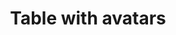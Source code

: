---
title: Table with avatars
category: Application
paid: true
isActive: true
ltr: {"vue":{"vueCss":[],"vueTail":[]},"preview":"function App() {\n\n    const tableItems = [\n        {\n            avatar: \"https://images.unsplash.com/photo-1511485977113-f34c92461ad9?ixlib=rb-1.2.1&q=80&fm=jpg&crop=faces&fit=crop&h=200&w=200&ixid=eyJhcHBfaWQiOjE3Nzg0fQ\",\n            name: \"Liam James\",\n            email: \"liamjames@example.com\",\n            phone_nimber: \"+1 (555) 000-000\",\n            position: \"Software engineer\",\n            salary: \"$100K\"\n        },\n        {\n            avatar: \"https://randomuser.me/api/portraits/men/86.jpg\",\n            name: \"Olivia Emma\",\n            email: \"oliviaemma@example.com\",\n            phone_nimber: \"+1 (555) 000-000\",\n            position: \"Product designer\",\n            salary: \"$90K\"\n        },\n        {\n            avatar: \"https://randomuser.me/api/portraits/women/79.jpg\",\n            name: \"William Benjamin\",\n            email: \"william.benjamin@example.com\",\n            phone_nimber: \"+1 (555) 000-000\",\n            position: \"Front-end developer\",\n            salary: \"$80K\"\n        },\n        {\n            avatar: \"https://api.uifaces.co/our-content/donated/xZ4wg2Xj.jpg\",\n            name: \"Henry Theodore\",\n            email: \"henrytheodore@example.com\",\n            phone_nimber: \"+1 (555) 000-000\",\n            position: \"Laravel engineer\",\n            salary: \"$120K\"\n        },\n        {\n            avatar: \"https://images.unsplash.com/photo-1439911767590-c724b615299d?ixlib=rb-1.2.1&q=80&fm=jpg&crop=faces&fit=crop&h=200&w=200&ixid=eyJhcHBfaWQiOjE3Nzg0fQ\",\n            name: \"Amelia Elijah\",\n            email: \"amelia.elijah@example.com\",\n            phone_nimber: \"+1 (555) 000-000\",\n            position: \"Open source manager\",\n            salary: \"$75K\"\n        },\n    ]\n\n    return (\n        <div className=\"max-w-screen-xl mx-auto px-4 py-16 md:px-8\">\n            <div className=\"max-w-lg\">\n                <h3 className=\"text-gray-800 text-xl font-bold sm:text-2xl\">\n                    Team members\n                </h3>\n                <p className=\"text-gray-600 mt-2\">\n                    Lorem Ipsum is simply dummy text of the printing and typesetting industry.\n                </p>\n            </div>\n            <div className=\"mt-12 shadow-sm border rounded-lg overflow-x-auto\">\n                <table className=\"w-full table-auto text-sm text-left\">\n                    <thead className=\"bg-gray-50 text-gray-600 font-medium border-b\">\n                        <tr>\n                            <th className=\"py-3 px-6\">Username</th>\n                            <th className=\"py-3 px-6\">Phone number</th>\n                            <th className=\"py-3 px-6\">Position</th>\n                            <th className=\"py-3 px-6\">Salary</th>\n                        </tr>\n                    </thead>\n                    <tbody className=\"text-gray-600 divide-y\">\n                        {\n                            tableItems.map((item, idx) => (\n                                <tr key={idx}>\n                                    <td className=\"flex items-center gap-x-3 py-3 px-6 whitespace-nowrap\">\n                                        <img src={item.avatar} className=\"w-10 h-10 rounded-full\" />\n                                        <div>\n                                            <span className=\"block text-gray-700 text-sm font-medium\">{item.name}</span>\n                                            <span className=\"block text-gray-700 text-xs\">{item.email}</span>\n                                        </div>\n                                    </td>\n                                    <td className=\"px-6 py-4 whitespace-nowrap\">{item.phone_nimber}</td>\n                                    <td className=\"px-6 py-4 whitespace-nowrap\">{item.position}</td>\n                                    <td className=\"px-6 py-4 whitespace-nowrap\">{item.salary}</td>\n                                </tr>\n                            ))\n                        }\n                    </tbody>\n                </table>\n            </div>\n        </div>\n    )\n}","react":{"jsxTail":[{"code":"export default () => {\n\n    const tableItems = [\n        {\n            avatar: \"https://images.unsplash.com/photo-1511485977113-f34c92461ad9?ixlib=rb-1.2.1&q=80&fm=jpg&crop=faces&fit=crop&h=200&w=200&ixid=eyJhcHBfaWQiOjE3Nzg0fQ\",\n            name: \"Liam James\",\n            email: \"liamjames@example.com\",\n            phone_nimber: \"+1 (555) 000-000\",\n            position: \"Software engineer\",\n            salary: \"$100K\"\n        },\n        {\n            avatar: \"https://randomuser.me/api/portraits/men/86.jpg\",\n            name: \"Olivia Emma\",\n            email: \"oliviaemma@example.com\",\n            phone_nimber: \"+1 (555) 000-000\",\n            position: \"Product designer\",\n            salary: \"$90K\"\n        },\n        {\n            avatar: \"https://randomuser.me/api/portraits/women/79.jpg\",\n            name: \"William Benjamin\",\n            email: \"william.benjamin@example.com\",\n            phone_nimber: \"+1 (555) 000-000\",\n            position: \"Front-end developer\",\n            salary: \"$80K\"\n        },\n        {\n            avatar: \"https://api.uifaces.co/our-content/donated/xZ4wg2Xj.jpg\",\n            name: \"Henry Theodore\",\n            email: \"henrytheodore@example.com\",\n            phone_nimber: \"+1 (555) 000-000\",\n            position: \"Laravel engineer\",\n            salary: \"$120K\"\n        },\n        {\n            avatar: \"https://images.unsplash.com/photo-1439911767590-c724b615299d?ixlib=rb-1.2.1&q=80&fm=jpg&crop=faces&fit=crop&h=200&w=200&ixid=eyJhcHBfaWQiOjE3Nzg0fQ\",\n            name: \"Amelia Elijah\",\n            email: \"amelia.elijah@example.com\",\n            phone_nimber: \"+1 (555) 000-000\",\n            position: \"Open source manager\",\n            salary: \"$75K\"\n        },\n    ]\n\n    return (\n        <div className=\"max-w-screen-xl mx-auto px-4 md:px-8\">\n            <div className=\"max-w-lg\">\n                <h3 className=\"text-gray-800 text-xl font-bold sm:text-2xl\">\n                    Team members\n                </h3>\n                <p className=\"text-gray-600 mt-2\">\n                    Lorem Ipsum is simply dummy text of the printing and typesetting industry.\n                </p>\n            </div>\n            <div className=\"mt-12 shadow-sm border rounded-lg overflow-x-auto\">\n                <table className=\"w-full table-auto text-sm text-left\">\n                    <thead className=\"bg-gray-50 text-gray-600 font-medium border-b\">\n                        <tr>\n                            <th className=\"py-3 px-6\">Username</th>\n                            <th className=\"py-3 px-6\">Phone number</th>\n                            <th className=\"py-3 px-6\">Position</th>\n                            <th className=\"py-3 px-6\">Salary</th>\n                        </tr>\n                    </thead>\n                    <tbody className=\"text-gray-600 divide-y\">\n                        {\n                            tableItems.map((item, idx) => (\n                                <tr key={idx}>\n                                    <td className=\"flex items-center gap-x-3 py-3 px-6 whitespace-nowrap\">\n                                        <img src={item.avatar} className=\"w-10 h-10 rounded-full\" />\n                                        <div>\n                                            <span className=\"block text-gray-700 text-sm font-medium\">{item.name}</span>\n                                            <span className=\"block text-gray-700 text-xs\">{item.email}</span>\n                                        </div>\n                                    </td>\n                                    <td className=\"px-6 py-4 whitespace-nowrap\">{item.phone_nimber}</td>\n                                    <td className=\"px-6 py-4 whitespace-nowrap\">{item.position}</td>\n                                    <td className=\"px-6 py-4 whitespace-nowrap\">{item.salary}</td>\n                                </tr>\n                            ))\n                        }\n                    </tbody>\n                </table>\n            </div>\n        </div>\n    )\n}","label":"App.jsx"}],"jsxCss":[]}}
rtl: {"preview":"function App() {\n\n    const tableItems = [\n        {\n            avatar: \"https://images.unsplash.com/photo-1511485977113-f34c92461ad9?ixlib=rb-1.2.1&q=80&fm=jpg&crop=faces&fit=crop&h=200&w=200&ixid=eyJhcHBfaWQiOjE3Nzg0fQ\",\n            name: \"ليام جيمس\",\n            email: \"liamjames@example.com\",\n            phone_nimber: \"+1 (555) 000-000\",\n            position: \"مهندس برمجيات\",\n            salary: \"$100K\"\n        },\n        {\n            avatar: \"https://randomuser.me/api/portraits/men/86.jpg\",\n            name: \"أوليفيا إيما\",\n            email: \"oliviaemma@example.com\",\n            phone_nimber: \"+1 (555) 000-000\",\n            position: \"مصمم المنتج\",\n            salary: \"$90K\"\n        },\n        {\n            avatar: \"https://randomuser.me/api/portraits/women/79.jpg\",\n            name: \"وليام بنيامين\",\n            email: \"william.benjamin@example.com\",\n            phone_nimber: \"+1 (555) 000-000\",\n            position: \"مطور الواجهة الأمامية\",\n            salary: \"$80K\"\n        },\n        {\n            avatar: \"https://api.uifaces.co/our-content/donated/xZ4wg2Xj.jpg\",\n            name: \"هنري ثيودور\",\n            email: \"henrytheodore@example.com\",\n            phone_nimber: \"+1 (555) 000-000\",\n            position: \"مهندس Laravel\",\n            salary: \"$120K\"\n        },\n        {\n            avatar: \"https://images.unsplash.com/photo-1439911767590-c724b615299d?ixlib=rb-1.2.1&q=80&fm=jpg&crop=faces&fit=crop&h=200&w=200&ixid=eyJhcHBfaWQiOjE3Nzg0fQ\",\n            name: \"اميليا ايليا\",\n            email: \"amelia.elijah@example.com\",\n            phone_nimber: \"+1 (555) 000-000\",\n            position: \"مدير Open source\",\n            salary: \"$75K\"\n        },\n    ]\n\n    return (\n        <div className=\"max-w-screen-xl mx-auto px-4 py-16 md:px-8\">\n            <div className=\"max-w-lg\">\n                <h3 className=\"text-gray-800 text-xl font-bold sm:text-2xl\">\n                    أعضاء الفريق\n                </h3>\n                <p className=\"text-gray-600 mt-2\">\n                    لوريم إيبسوم هو ببساطة نص شكلي يستخدم في صناعة الطباعة والتنضيد.\n                </p>\n            </div>\n            <div className=\"mt-12 shadow-sm border rounded-lg overflow-x-auto\">\n                <table className=\"w-full table-auto text-sm text-right\">\n                    <thead className=\"bg-gray-50 text-gray-600 font-medium border-b\">\n                        <tr>\n                            <th className=\"py-3 px-6\">الاسم</th>\n                            <th className=\"py-3 px-6\">رقم الهاتف</th>\n                            <th className=\"py-3 px-6\">المنصب</th>\n                            <th className=\"py-3 px-6\">الراتب</th>\n                        </tr>\n                    </thead>\n                    <tbody className=\"text-gray-600 divide-y\">\n                        {\n                            tableItems.map((item, idx) => (\n                                <tr key={idx}>\n                                    <td className=\"flex items-center gap-x-3 py-3 px-6 whitespace-nowrap\">\n                                        <img src={item.avatar} className=\"w-10 h-10 rounded-full\" />\n                                        <div>\n                                            <span className=\"block text-gray-700 text-sm font-medium\">{item.name}</span>\n                                            <span className=\"block text-gray-700 text-xs\">{item.email}</span>\n                                        </div>\n                                    </td>\n                                    <td className=\"px-6 py-4 whitespace-nowrap\">{item.phone_nimber}</td>\n                                    <td className=\"px-6 py-4 whitespace-nowrap\">{item.position}</td>\n                                    <td className=\"px-6 py-4 whitespace-nowrap\">{item.salary}</td>\n                                </tr>\n                            ))\n                        }\n                    </tbody>\n                </table>\n            </div>\n        </div>\n    )\n}","vue":{"vueTail":[],"vueCss":[]},"react":{"jsxTail":[{"code":"export default () => {\n\n    const tableItems = [\n        {\n            avatar: \"https://images.unsplash.com/photo-1511485977113-f34c92461ad9?ixlib=rb-1.2.1&q=80&fm=jpg&crop=faces&fit=crop&h=200&w=200&ixid=eyJhcHBfaWQiOjE3Nzg0fQ\",\n            name: \"ليام جيمس\",\n            email: \"liamjames@example.com\",\n            phone_nimber: \"+1 (555) 000-000\",\n            position: \"مهندس برمجيات\",\n            salary: \"$100K\"\n        },\n        {\n            avatar: \"https://randomuser.me/api/portraits/men/86.jpg\",\n            name: \"أوليفيا إيما\",\n            email: \"oliviaemma@example.com\",\n            phone_nimber: \"+1 (555) 000-000\",\n            position: \"مصمم المنتج\",\n            salary: \"$90K\"\n        },\n        {\n            avatar: \"https://randomuser.me/api/portraits/women/79.jpg\",\n            name: \"وليام بنيامين\",\n            email: \"william.benjamin@example.com\",\n            phone_nimber: \"+1 (555) 000-000\",\n            position: \"مطور الواجهة الأمامية\",\n            salary: \"$80K\"\n        },\n        {\n            avatar: \"https://api.uifaces.co/our-content/donated/xZ4wg2Xj.jpg\",\n            name: \"هنري ثيودور\",\n            email: \"henrytheodore@example.com\",\n            phone_nimber: \"+1 (555) 000-000\",\n            position: \"مهندس Laravel\",\n            salary: \"$120K\"\n        },\n        {\n            avatar: \"https://images.unsplash.com/photo-1439911767590-c724b615299d?ixlib=rb-1.2.1&q=80&fm=jpg&crop=faces&fit=crop&h=200&w=200&ixid=eyJhcHBfaWQiOjE3Nzg0fQ\",\n            name: \"اميليا ايليا\",\n            email: \"amelia.elijah@example.com\",\n            phone_nimber: \"+1 (555) 000-000\",\n            position: \"مدير Open source\",\n            salary: \"$75K\"\n        },\n    ]\n\n    return (\n        <div className=\"max-w-screen-xl mx-auto px-4 md:px-8\">\n            <div className=\"max-w-lg\">\n                <h3 className=\"text-gray-800 text-xl font-bold sm:text-2xl\">\n                    أعضاء الفريق\n                </h3>\n                <p className=\"text-gray-600 mt-2\">\n                    لوريم إيبسوم هو ببساطة نص شكلي يستخدم في صناعة الطباعة والتنضيد.\n                </p>\n            </div>\n            <div className=\"mt-12 shadow-sm border rounded-lg overflow-x-auto\">\n                <table className=\"w-full table-auto text-sm text-right\">\n                    <thead className=\"bg-gray-50 text-gray-600 font-medium border-b\">\n                        <tr>\n                            <th className=\"py-3 px-6\">الاسم</th>\n                            <th className=\"py-3 px-6\">رقم الهاتف</th>\n                            <th className=\"py-3 px-6\">المنصب</th>\n                            <th className=\"py-3 px-6\">الراتب</th>\n                        </tr>\n                    </thead>\n                    <tbody className=\"text-gray-600 divide-y\">\n                        {\n                            tableItems.map((item, idx) => (\n                                <tr key={idx}>\n                                    <td className=\"flex items-center gap-x-3 py-3 px-6 whitespace-nowrap\">\n                                        <img src={item.avatar} className=\"w-10 h-10 rounded-full\" />\n                                        <div>\n                                            <span className=\"block text-gray-700 text-sm font-medium\">{item.name}</span>\n                                            <span className=\"block text-gray-700 text-xs\">{item.email}</span>\n                                        </div>\n                                    </td>\n                                    <td className=\"px-6 py-4 whitespace-nowrap\">{item.phone_nimber}</td>\n                                    <td className=\"px-6 py-4 whitespace-nowrap\">{item.position}</td>\n                                    <td className=\"px-6 py-4 whitespace-nowrap\">{item.salary}</td>\n                                </tr>\n                            ))\n                        }\n                    </tbody>\n                </table>\n            </div>\n        </div>\n    )\n}","label":"App.jsx"}],"jsxCss":[]}}
slug: /tables
id: a5ae314d-9cac-4a7d-91fb-ee6597e4652c
created_at: 1668952013140
---